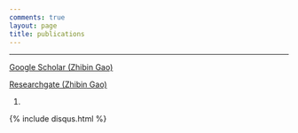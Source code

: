 ```yaml
---
comments: true
layout: page
title: publications
---
```

---
[Google Scholar (Zhibin Gao)](https://scholar.google.com.sg/citations?user=LN4AinsAAAAJ&hl=en)

[Researchgate (Zhibin Gao)][2]


1. 



   
 


[1]: https://scholar.google.com.sg/citations?user=LN4AinsAAAAJ&hl=en
[2]: https://www.researchgate.net/profile/Zhibin_Gao2

{% include disqus.html %}

